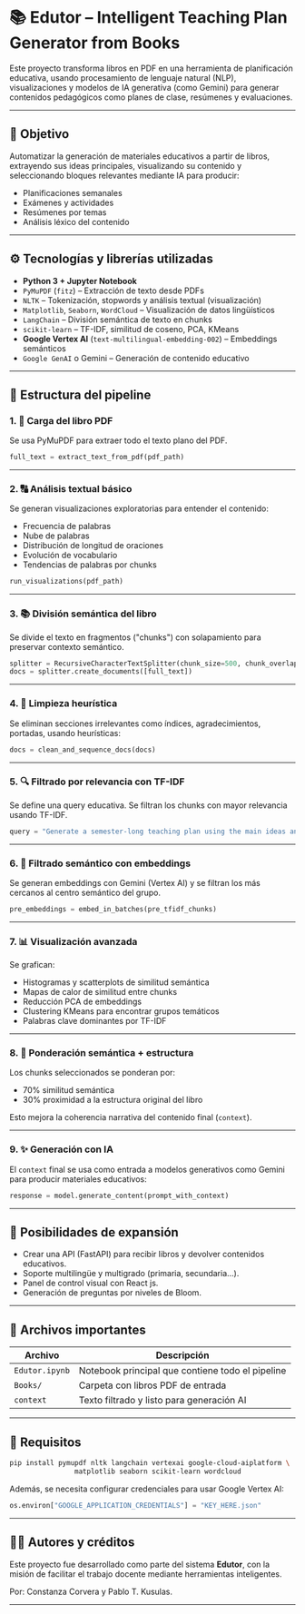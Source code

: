 
# 📚 Edutor – Intelligent Teaching Plan Generator from Books

Este proyecto transforma libros en PDF en una herramienta de planificación educativa, usando procesamiento de lenguaje natural (NLP), visualizaciones y modelos de IA generativa (como Gemini) para generar contenidos pedagógicos como planes de clase, resúmenes y evaluaciones.

---

## 🧠 Objetivo

Automatizar la generación de materiales educativos a partir de libros, extrayendo sus ideas principales, visualizando su contenido y seleccionando bloques relevantes mediante IA para producir:

- Planificaciones semanales
- Exámenes y actividades
- Resúmenes por temas
- Análisis léxico del contenido

---

## ⚙️ Tecnologías y librerías utilizadas

- **Python 3 + Jupyter Notebook**
- `PyMuPDF` (`fitz`) – Extracción de texto desde PDFs
- `NLTK` – Tokenización, stopwords y análisis textual (visualización)
- `Matplotlib`, `Seaborn`, `WordCloud` – Visualización de datos lingüísticos
- `LangChain` – División semántica de texto en chunks
- `scikit-learn` – TF-IDF, similitud de coseno, PCA, KMeans
- **Google Vertex AI** (`text-multilingual-embedding-002`) – Embeddings semánticos
- `Google GenAI` o Gemini – Generación de contenido educativo

---

## 🧩 Estructura del pipeline

### 1. 📄 **Carga del libro PDF**
Se usa PyMuPDF para extraer todo el texto plano del PDF.

```python
full_text = extract_text_from_pdf(pdf_path)
```

---

### 2. 🔠 **Análisis textual básico**

Se generan visualizaciones exploratorias para entender el contenido:

- Frecuencia de palabras
- Nube de palabras
- Distribución de longitud de oraciones
- Evolución de vocabulario
- Tendencias de palabras por chunks

```python
run_visualizations(pdf_path)
```

---

### 3. 📚 **División semántica del libro**

Se divide el texto en fragmentos ("chunks") con solapamiento para preservar contexto semántico.

```python
splitter = RecursiveCharacterTextSplitter(chunk_size=500, chunk_overlap=100)
docs = splitter.create_documents([full_text])
```

---

### 4. 🧹 **Limpieza heurística**

Se eliminan secciones irrelevantes como índices, agradecimientos, portadas, usando heurísticas:

```python
docs = clean_and_sequence_docs(docs)
```

---

### 5. 🔍 **Filtrado por relevancia con TF-IDF**

Se define una query educativa. Se filtran los chunks con mayor relevancia usando TF-IDF.

```python
query = "Generate a semester-long teaching plan using the main ideas and structure of this book"
```

---

### 6. 🧠 **Filtrado semántico con embeddings**

Se generan embeddings con Gemini (Vertex AI) y se filtran los más cercanos al centro semántico del grupo.

```python
pre_embeddings = embed_in_batches(pre_tfidf_chunks)
```

---

### 7. 📊 **Visualización avanzada**

Se grafican:

- Histogramas y scatterplots de similitud semántica
- Mapas de calor de similitud entre chunks
- Reducción PCA de embeddings
- Clustering KMeans para encontrar grupos temáticos
- Palabras clave dominantes por TF-IDF

---

### 8. 📌 **Ponderación semántica + estructura**

Los chunks seleccionados se ponderan por:
- 70% similitud semántica
- 30% proximidad a la estructura original del libro

Esto mejora la coherencia narrativa del contenido final (`context`).

---

### 9. ✨ **Generación con IA**

El `context` final se usa como entrada a modelos generativos como Gemini para producir materiales educativos:

```python
response = model.generate_content(prompt_with_context)
```

---

## 🔮 Posibilidades de expansión

- Crear una API (FastAPI) para recibir libros y devolver contenidos educativos.
- Soporte multilingüe y multigrado (primaria, secundaria...).
- Panel de control visual con React js.
- Generación de preguntas por niveles de Bloom.

---

## 📁 Archivos importantes

| Archivo         | Descripción |
|----------------|-------------|
| `Edutor.ipynb` | Notebook principal que contiene todo el pipeline |
| `Books/`       | Carpeta con libros PDF de entrada |
| `context`      | Texto filtrado y listo para generación AI |

---

## 📢 Requisitos

```bash
pip install pymupdf nltk langchain vertexai google-cloud-aiplatform \
                matplotlib seaborn scikit-learn wordcloud
```

Además, se necesita configurar credenciales para usar Google Vertex AI:

```python
os.environ["GOOGLE_APPLICATION_CREDENTIALS"] = "KEY_HERE.json"
```

---

## 🧑‍🏫 Autores y créditos

Este proyecto fue desarrollado como parte del sistema **Edutor**, con la misión de facilitar el trabajo docente mediante herramientas inteligentes.

Por: Constanza Corvera y Pablo T. Kusulas.

---
